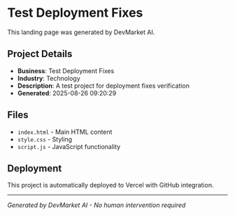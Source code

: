 # Test Deployment Fixes

This landing page was generated by DevMarket AI.

## Project Details
- **Business**: Test Deployment Fixes
- **Industry**: Technology
- **Description**: A test project for deployment fixes verification
- **Generated**: 2025-08-26 09:20:29

## Files
- `index.html` - Main HTML content
- `style.css` - Styling
- `script.js` - JavaScript functionality

## Deployment
This project is automatically deployed to Vercel with GitHub integration.

---
*Generated by DevMarket AI - No human intervention required*
